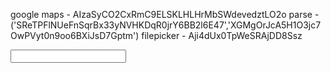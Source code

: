 google maps - AIzaSyCO2CxRmC9ELSKLHLHrMbSWdevedztLO2o
parse - ('SReTPFlNUeFnSqrBx33yNVHKDqR0jrY6BB2l6E47','XGMgOrJcA5H1O3jc7OwPVyt0n9oo6BXiJsD7Gptm')
filepicker - Aji4dUx0TpWeSRAjDD8Ssz

<div id="map"></div>

<input type="filepicker" data-fp-apikey="Aji4dUx0TpWeSRAjDD8Ssz" onchange="alert(event.fpfile.url)">